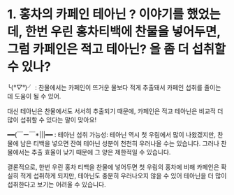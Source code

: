 # 1. 홍차의 카페인 테아닌 ? 이야기를 했었는데, 한번 우린 홍차티백에 찬물을 넣어두면, 그럼 카페인은 적고 테아닌? 을 좀 더 섭취할 수 있나?

╰(*°▽°*)╯ : 찬물에서는 카페인이 뜨거운 물보다 적게 추출돼서 카페인 섭취를 줄이는 데 도움이 될 수 있어.

대신 테아닌은 찬물에서도 서서히 추출되기 때문에, 카페인은 적고 테아닌은 비교적 더 많이 섭취할 수 있다는 말이 맞아요!

━━(￣ー￣*|||━━ : 테아닌 섭취 가능성: 테아닌 역시 첫 우림에서 많이 나왔겠지만, 찬물에 남은 티백을 넣으면 잔여 테아닌 성분이 천천히 우러나올 수는 있습니다. 그러나 찬물에서는 추출 효율이 낮기 때문에 그 양은 제한적일 수 있습니다.

결론적으로, 한번 우린 홍차 티백을 찬물에 넣어두면 첫 우림의 홍차에 비해 카페인은 확실히 적게 섭취하게 되지만, 테아닌도 충분히 우러나오지 않을 수 있어 테아닌을 더 많이 섭취한다고 보기는 어려울 수 있습니다.
